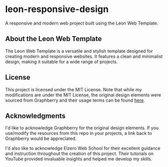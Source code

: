 # leon-responsive-design
A responsive and modern web project built using the Leon Web Template.

## About the Leon Web Template
The Leon Web Template is a versatile and stylish template designed for creating modern and responsive websites. It features a clean and minimalist design, making it suitable for a wide range of projects.

## License
This project is licensed under the MIT License. Note that while my modifications are under the MIT License, the original design elements were sourced from Graphberry and their usage terms can be found [here](https://www.graphberry.com/).

## Acknowledgments
I'd like to acknowledge Graphberry for the original design elements. If you use/modify the resources from this repo in your projects, a link back to Graphberry would be appreciated.

I'd also like to acknowledge Elzero Web School for their excellent guidance and instruction throughout the creation of this project. Their tutorials on YouTube provided invaluable insights and helped me develop my skills.

